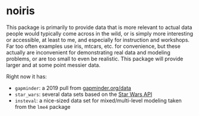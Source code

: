 
# noiris

This package is primarily to provide data that is more relevant to
actual data people would typically come across in the wild, or is simply
more interesting or accessible, at least to me, and especially for
instruction and workshops. Far too often examples use iris, mtcars, etc.
for convenience, but these actually are inconvenient for demonstrating
real data and modeling problems, or are too small to even be realistic.
This package will provide larger and at some point messier data.

Right now it has:

  - `gapminder`: a 2019 pull from
    [gapminder.org/data](http://www.gapminder.org/data/)
  - `star_wars`: several data sets based on the [Star Wars
    API](https://swapi.co/)
  - `insteval`: a nice-sized data set for mixed/multi-level modeling
    taken from the `lme4` package
